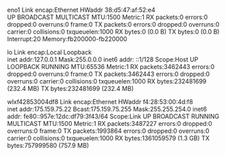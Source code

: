 eno1      Link encap:Ethernet  HWaddr 38:d5:47:af:52:e4  
          UP BROADCAST MULTICAST  MTU:1500  Metric:1
          RX packets:0 errors:0 dropped:0 overruns:0 frame:0
          TX packets:0 errors:0 dropped:0 overruns:0 carrier:0
          collisions:0 txqueuelen:1000 
          RX bytes:0 (0.0 B)  TX bytes:0 (0.0 B)
          Interrupt:20 Memory:fb200000-fb220000 

lo        Link encap:Local Loopback  
          inet addr:127.0.0.1  Mask:255.0.0.0
          inet6 addr: ::1/128 Scope:Host
          UP LOOPBACK RUNNING  MTU:65536  Metric:1
          RX packets:3462443 errors:0 dropped:0 overruns:0 frame:0
          TX packets:3462443 errors:0 dropped:0 overruns:0 carrier:0
          collisions:0 txqueuelen:1000 
          RX bytes:232481699 (232.4 MB)  TX bytes:232481699 (232.4 MB)

wlxf42853004df8 Link encap:Ethernet  HWaddr f4:28:53:00:4d:f8  
          inet addr:175.159.75.22  Bcast:175.159.75.255  Mask:255.255.254.0
          inet6 addr: fe80::957e:12dc:df79:3f43/64 Scope:Link
          UP BROADCAST RUNNING MULTICAST  MTU:1500  Metric:1
          RX packets:3487227 errors:0 dropped:0 overruns:0 frame:0
          TX packets:1993864 errors:0 dropped:0 overruns:0 carrier:0
          collisions:0 txqueuelen:1000 
          RX bytes:1361059579 (1.3 GB)  TX bytes:757999580 (757.9 MB)

